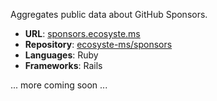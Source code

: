 ---
---

Aggregates public data about GitHub Sponsors.

* **URL**: [sponsors.ecosyste.ms](https://sponsors.ecosyste.ms)
* **Repository**: [ecosyste-ms/sponsors](https://github.com/ecosyste-ms/sponsors)
* **Languages**: Ruby
* **Frameworks**: Rails

... more coming soon ...

